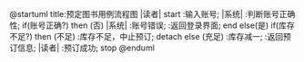 @startuml
title:预定图书用例流程图
|读者|
start
:输入账号;
	|系统|
    :判断账号正确性;
if(账号正确?) then (否)
|系统|
:账号错误;
:返回登录界面;
end
else(是)
if(库存不足?) then (不足)
	:库存不足，中止预订;
	detach
else (充足)
	:库存减一;
:返回预订信息;
|读者|
:预订成功;
stop
@enduml